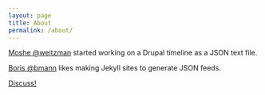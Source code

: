 ```yaml
---
layout: page
title: About
permalink: /about/
---
```


[Moshe @weitzman](https://twitter.com/weitzman) started working on a Drupal timeline as a JSON text file.

[Boris @bmann](https://twitter.com/bmann) likes making Jekyll sites to generate JSON feeds.

[Discuss!](https://github.com/weitzman/drupal-timeline/issues/29)